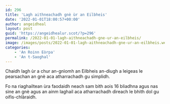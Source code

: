 ```yaml
---
id: 296
title: 'Lagh aithneachadh gnè ùr an Eilbheis'
date: '2022-01-01T18:00:57+00:00'
author: angeidheal
layout: post
guid: 'https://angeidhealur.scot/?p=296'
permalink: /2022-01-01-lagh-aithneachadh-gne-ur-an-eilbheis/
image: /images/posts/2022-01-01-lagh-aithneachadh-gne-ur-an-eilbheis.webp
categories:
    - 'An Roinn Eòrpa'
    - 'An t-Saoghal'
---
```


Chaidh lagh ùr a chur an-gnìomh an Eilbheis an-diugh a leigeas le pearsachan an gnè aca atharrachadh gu sìmplidh.

Fo na riaghailtean ùra faodaidh neach sam bith aois 16 bliadhna agus nas sìne an gnè agus an ainm laghail aca atharrachadh dìreach le bhith dol gu oifis-chlàraidh.
